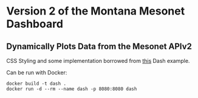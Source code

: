 # Version 2 of the Montana Mesonet Dashboard
## Dynamically Plots Data from the Mesonet APIv2

CSS Styling and some implementation borrowed from [this](https://github.com/plotly/dash-sample-apps/tree/main/apps/dash-manufacture-spc-dashboard) Dash example.

Can be run with Docker:

    docker build -t dash .
    docker run -d --rm --name dash -p 8080:8080 dash